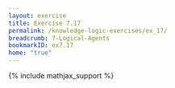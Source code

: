 ```yaml
---
layout: exercise
title: Exercise 7.17
permalink: /knowledge-logic-exercises/ex_17/
breadcrumb: 7-Logical-Agents
bookmarkID: ex7.17
home: "true"
---
```


{% include mathjax_support %}


